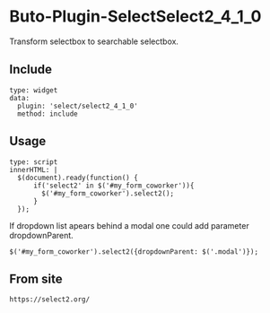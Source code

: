# Buto-Plugin-SelectSelect2_4_1_0
Transform selectbox to searchable selectbox.

## Include
```
type: widget
data:
  plugin: 'select/select2_4_1_0'
  method: include
```

## Usage
```
type: script
innerHTML: |
  $(document).ready(function() {
      if('select2' in $('#my_form_coworker')){
        $('#my_form_coworker').select2();
      }
  });
```
If dropdown list apears behind a modal one could add parameter dropdownParent.
```
$('#my_form_coworker').select2({dropdownParent: $('.modal')});
```

## From site
```
https://select2.org/
```
